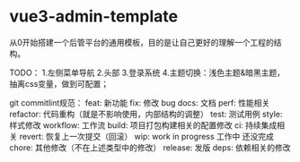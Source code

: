 # vue3-admin-template

从0开始搭建一个后管平台的通用模板，目的是让自己更好的理解一个工程的结构。

TODO：
1.左侧菜单导航
2.头部 
3.登录系统
4.主题切换：浅色主题&暗黑主题，抽离css变量，做到可配置；

git commitlint规范：
feat: 新功能
fix: 修改 bug
docs: 文档
perf: 性能相关
refactor: 代码重构（就是不影响使用，内部结构的调整）
test: 测试用例
style: 样式修改
workflow: 工作流
build: 项目打包构建相关的配置修改
ci: 持续集成相关
revert: 恢复上一次提交（回滚）
wip: work in progress 工作中 还没完成
chore: 其他修改（不在上述类型中的修改）
release: 发版
deps: 依赖相关的修改

